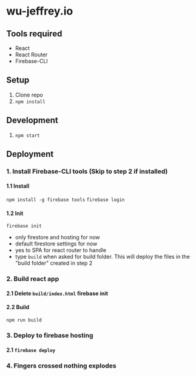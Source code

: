 # wu-jeffrey.io

## Tools required
- React
- React Router
- Firebase-CLI

## Setup

1. Clone repo
2. `npm install`

## Development

1. `npm start`

## Deployment

### 1. Install Firebase-CLI tools (Skip to step 2 if installed)
  #### 1.1 Install
  `npm install -g firebase tools`
  `firebase login`
  #### 1.2 Init
  `firebase init`
  - only firestore and hosting for now
  - default firestore settings for now
  - yes to SPA for react router to handle
  - type `build` when asked for build folder. This will deploy the files in the "build folder" created in step 2
 
### 2. Build react app
  #### 2.1 Delete `build/index.html` firebase init
  #### 2.2 Build
  `npm run build`
 
### 3. Deploy to firebase hosting
  #### 2.1 `firebase deploy`
  
### 4. Fingers crossed nothing explodes

